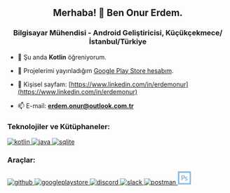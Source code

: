 <h2 align="center">Merhaba! 👋 Ben Onur Erdem.</h2>
<h3 align="center">Bilgisayar Mühendisi - Android Geliştiricisi, Küçükçekmece/İstanbul/Türkiye</h3>

- 🌱  Şu anda **Kotlin** öğreniyorum.

- 📝  Projelerimi yayınladığım [Google Play Store hesabım](https://play.google.com/store/apps/developer?id=Onur+Erdem).

- 🚀  Kişisel sayfam: [https://www.linkedin.com/in/erdemonur](https://www.linkedin.com/in/erdemonur)

- 📫  E-mail: **erdem.onur@outlook.com.tr**

<h3 align="left">Teknolojiler ve Kütüphaneler:</h3>
<p align="left"> 
<a href="https://developer.android.com/kotlin" target="_blank"> <img src="https://www.vectorlogo.zone/logos/kotlinlang/kotlinlang-icon.svg" alt="kotlin" width="30" height="30"/> </a>
<a href="https://www.oracle.com/java/technologies/" target="_blank"> <img src="https://www.vectorlogo.zone/logos/java/java-icon.svg" alt="java" width="40" height="40"/> </a>
<a href="https://www.sqlite.org/" target="_blank"> <img src="https://www.vectorlogo.zone/logos/sqlite/sqlite-icon.svg" alt="sqlite" width="30" height="30"/> </a>
  
<h3 align="left">Araçlar:</h3>
<a href="https://github.com/" target="_blank"> <img src="https://www.vectorlogo.zone/logos/github/github-icon.svg" alt="github" width="30" height="30"/> </a>
<a href="https://developer.android.com/" target="_blank"> <img src="https://www.vectorlogo.zone/logos/google_play/google_play-icon.svg" alt="googleplaystore" width="25" height="25"/> </a>
<a href="https://discord.com/" target="_blank" rel=”noopener”> <img src="https://cdn4.iconfinder.com/data/icons/logos-and-brands/512/91_Discord_logo_logos-512.png" alt="discord" width="30" height="30"/> </a> 
<a href="https://slack.com/intl/en-tr/" target="_blank" rel=”noopener”> <img src="https://cdn.brandfolder.io/5H442O3W/as/pl546j-7le8zk-4nzzs1/Slack_Mark_Web.png" alt="slack" width="37" height="37"/> </a>
<a href="https://postman.com" target="_blank" rel=”noopener”> <img src="https://www.vectorlogo.zone/logos/getpostman/getpostman-icon.svg" alt="postman" width="30" height="30"/> </a> 
<a href="https://www.photoshop.com/en" target="_blank" rel=”noopener”> <img src="https://raw.githubusercontent.com/devicons/devicon/master/icons/photoshop/photoshop-line.svg" alt="photoshop" width="30" height="30"/> </a>
</p>
